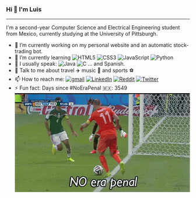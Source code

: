 ### Hi 👋  I'm Luis
---
I'm a second-year Computer Science and Electrical Engineering student from Mexico, currently studying at the University of Pittsburgh.

- 🔭 I’m currently working on my personal website and an automatic stock-trading bot. 
- 🌱 I’m currently learning ![HTML5](https://img.shields.io/badge/HTML5-E34F26?style=for-the-badge&logo=html5&logoColor=white) ![CSS3](https://img.shields.io/badge/CSS3-1572B6?style=for-the-badge&logo=css3&logoColor=white) ![JavaScript](https://img.shields.io/badge/JavaScript-323330?style=for-the-badge&logo=javascript&logoColor=F7DF1E) ![Python](https://img.shields.io/badge/Python-FFD43B?style=for-the-badge&logo=python&logoColor=darkgreen)
- 🌳 I usually speak: ![Java](https://img.shields.io/badge/Java-ED8B00?style=for-the-badge&logo=java&logoColor=white) ![C](https://img.shields.io/badge/C-00599C?style=for-the-badge&logo=c&logoColor=white) ... and Spanish.
- 💬 Talk to me about travel ✈️   music 🎸  and sports ⚽
- 📫 How to reach me: [![gmail](https://img.shields.io/badge/Gmail-D14836?style=for-the-badge&logo=gmail&logoColor=white)](mailto:ljcasmar0o0@gmail.com) [![LinkedIn](https://img.shields.io/badge/LinkedIn-0077B5?style=for-the-badge&logo=linkedin&logoColor=white)](https://www.linkedin.com/in/luis-castellanos0o0) [![Reddit](https://img.shields.io/badge/Reddit-FF4500?style=for-the-badge&logo=reddit&logoColor=white)](https://www.reddit.com/user/lxcasmar) [![Twitter](https://img.shields.io/badge/Twitter-1DA1F2?style=for-the-badge&logo=twitter&logoColor=white)](https://twitter.com/LuisCas0o0)
- ⚡ Fun fact: Days since #NoEraPenal 🇲🇽: 3549
<br>![](noerapenal.gif) 
